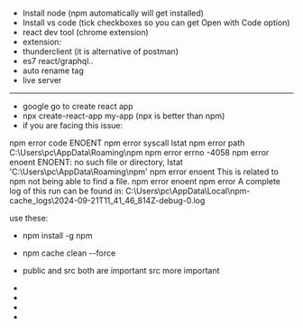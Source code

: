 * Install node (npm automatically will get installed)
* Install vs code (tick checkboxes so you can get Open with Code option)
* react dev tool (chrome extension)
* extension:
* thunderclient (it is alternative of postman)
* es7 react/graphql..
* auto rename tag
* live server

----

* google go to create react app
* npx create-react-app my-app (npx is better than npm)
* if you are facing this issue:

npm error code ENOENT
npm error syscall lstat
npm error path C:\Users\pc\AppData\Roaming\npm
npm error errno -4058
npm error enoent ENOENT: no such file or directory, lstat 'C:\Users\pc\AppData\Roaming\npm'
npm error enoent This is related to npm not being able to find a file.
npm error enoent
npm error A complete log of this run can be found in: C:\Users\pc\AppData\Local\npm-cache\_logs\2024-09-21T11_41_46_814Z-debug-0.log
  
use these:
* npm install -g npm
* npm cache clean --force

* public and src both are important src more important





*
* 
*
*

